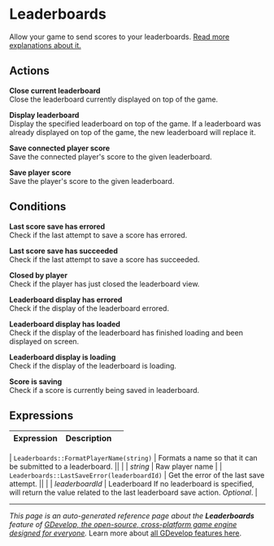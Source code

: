 # Leaderboards

Allow your game to send scores to your leaderboards. [Read more explanations about it.](https://wiki.gdevelop.io/gdevelop5/all-features/leaderboards)

## Actions

**Close current leaderboard**  
Close the leaderboard currently displayed on top of the game.

**Display leaderboard**  
Display the specified leaderboard on top of the game. If a leaderboard was already displayed on top of the game, the new leaderboard will replace it.

**Save connected player score**  
Save the connected player's score to the given leaderboard.

**Save player score**  
Save the player's score to the given leaderboard.

## Conditions

**Last score save has errored**  
Check if the last attempt to save a score has errored.

**Last score save has succeeded**  
Check if the last attempt to save a score has succeeded.

**Closed by player**  
Check if the player has just closed the leaderboard view.

**Leaderboard display has errored**  
Check if the display of the leaderboard errored.

**Leaderboard display has loaded**  
Check if the display of the leaderboard has finished loading and been displayed on screen.

**Leaderboard display is loading**  
Check if the display of the leaderboard is loading.

**Score is saving**  
Check if a score is currently being saved in leaderboard.

## Expressions

| Expression | Description |  |
|-----|-----|-----|

| `Leaderboards::FormatPlayerName(string)` | Formats a name so that it can be submitted to a leaderboard. ||
| | _string_ | Raw player name |
| `Leaderboards::LastSaveError(leaderboardId)` | Get the error of the last save attempt. ||
| | _leaderboardId_ | Leaderboard If no leaderboard is specified, will return the value related to the last leaderboard save action. _Optional_. |

---
*This page is an auto-generated reference page about the **Leaderboards** feature of [GDevelop, the open-source, cross-platform game engine designed for everyone](https://gdevelop.io/).* Learn more about [all GDevelop features here](/gdevelop5/all-features).